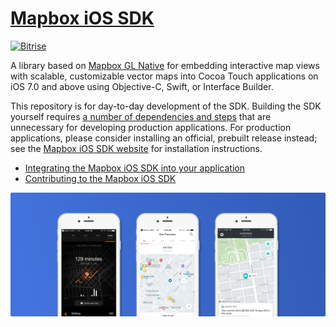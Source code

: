 # [Mapbox iOS SDK](https://www.mapbox.com/ios-sdk/)

[![Bitrise](https://www.bitrise.io/app/7514e4cf3da2cc57.svg?token=OwqZE5rSBR9MVWNr_lf4sA&branch=master)](https://www.bitrise.io/app/7514e4cf3da2cc57)

A library based on [Mapbox GL Native](../../README.md) for embedding interactive map views with scalable, customizable vector maps into Cocoa Touch applications on iOS 7.0 and above using Objective-C, Swift, or Interface Builder.

This repository is for day-to-day development of the SDK. Building the SDK yourself requires [a number of dependencies and steps](../../INSTALL.md) that are unnecessary for developing production applications. For production applications, please consider installing an official, prebuilt release instead; see the [Mapbox iOS SDK website](https://www.mapbox.com/ios-sdk/) for installation instructions.

* [Integrating the Mapbox iOS SDK into your application](INSTALL.md)
* [Contributing to the Mapbox iOS SDK](DEVELOPING.md)

![](docs/img/screenshot.png)
